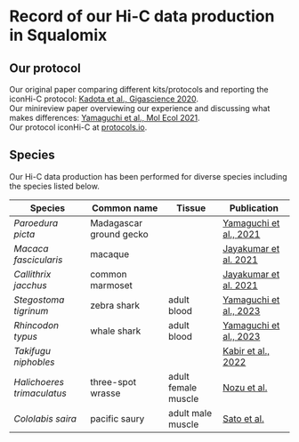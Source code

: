 # Record of our Hi-C data production in Squalomix

## Our protocol

Our original paper comparing different kits/protocols and reporting the iconHi-C protocol: [Kadota et al., Gigascience 2020](https://academic.oup.com/gigascience/article/9/1/giz158/5695848).<br>
Our minireview paper overviewing our experience and discussing what makes differences: [Yamaguchi et al., Mol Ecol 2021](https://onlinelibrary.wiley.com/doi/full/10.1111/mec.16146).<br>
Our protocol iconHi-C at [protocols.io](https://www.protocols.io/view/iconhi-c-protocol-ver-1-0-eq2lydr6elx9/v1).
## Species

Our Hi-C data production has been performed for diverse species including the species listed below.

| Species | Common name | Tissue | Publication |
|----|----|----|----|
|*Paroedura picta*|Madagascar ground gecko| | [Yamaguchi et al., 2021](https://onlinelibrary.wiley.com/doi/full/10.1111/mec.16146)|
| *Macaca fascicularis*| macaque || [Jayakumar et al. 2021](https://www.nature.com/articles/s41597-021-00935-6)|
| *Callithrix jacchus* | common marmoset|| [Jayakumar et al. 2021](https://www.nature.com/articles/s41597-021-00935-6)|
| *Stegostoma tigrinum* | zebra shark |adult blood| [Yamaguchi et al., 2023](https://genome.cshlp.org/content/early/2023/08/17/gr.276840.122.abstract)|
| *Rhincodon typus* | whale shark | adult blood|[Yamaguchi et al., 2023](https://genome.cshlp.org/content/early/2023/08/17/gr.276840.122.abstract)|
| *Takifugu niphobles* |  | |[Kabir et al., 2022](https://www.pnas.org/doi/10.1073/pnas.2121469119)|
| *Halichoeres trimaculatus* | three-spot wrasse | adult female muscle | [Nozu et al.](https://www.biorxiv.org/content/10.1101/2023.07.09.545663v2.full) |
| *Cololabis saira* | pacific saury | adult male muscle | [Sato et al.](https://www.biorxiv.org/content/10.1101/2023.10.16.562003v1) |
